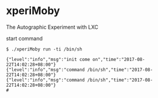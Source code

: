# xperiMoby

The Autographic Experiment with LXC

start command

``` shell
$ ./xperiMoby run -ti /bin/sh

{"level":"info","msg":"init come on","time":"2017-08-22T14:02:28+08:00"}
{"level":"info","msg":"command /bin/sh","time":"2017-08-22T14:02:28+08:00"}
{"level":"info","msg":"command /bin/sh","time":"2017-08-22T14:02:28+08:00"}
#
```